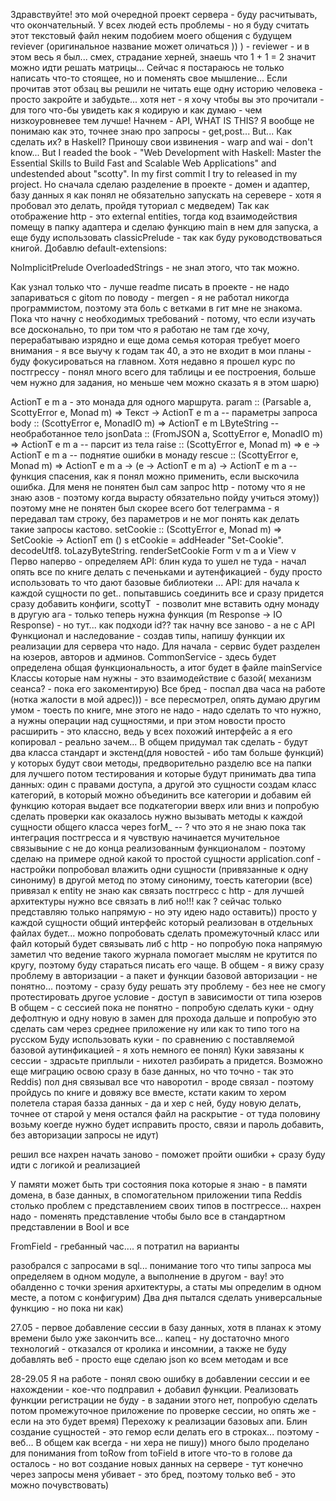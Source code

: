 
Здравствуйте! это мой очередной проект сервера - буду расчитывать, что окончательный. У всех людей есть проблемы - но я буду считать этот текстовый файл неким подобием моего общения с будущем reviever (оригинальное название может оличаться )) ) - reviewer - и в этом весь я был... смех, страдание херней, знаешь что 1 + 1 = 2 значит можно идти решать матрицы... Сейчас я постараюсь не только написать что-то стоящее, но и поменять свое мышление... Если прочитав этот обзац вы решили не читать еще одну историю человека - просто закройте и забудьте... хотя нет - я хочу чтобы вы это прочитали - для того что-бы увидеть как я кодирую и как думаю - чем низкоуровневее тем лучше! Начнем - API, WHAT IS THIS? Я вообще не понимаю как это, точнее знаю про запросы - get,post... But... Как сделать их? в Haskell? Приношу свои извинения - warp and wai - don't know... But I readed the book - "Web Development with Haskell: Master the Essential Skills to Build Fast and Scalable Web Applications" and undestended about "scotty". In my first commit I try to released in my project. Но сначала сделаю разделение в проекте - домен и адаптер, базу данных я как понял не обязательно запускать на серевере - хотя я пробовал это делать, пройдя туториал с медведем) Так как отображение http - это external entities, тогда код взаимодействия помещу в папку адаптера и сделаю функцию main в нем для запуска, а еще буду использовать classicPrelude - так как буду руководствоваться книгой. Добавлю default-extensions:

NoImplicitPrelude
OverloadedStrings - не знал этого, что так можно.

Как узнал только что - лучше readme писать в проекте - не надо запариваться с gitom по поводу -  mergen - я не работал никогда программистом, поэтому эта боль с ветками в гит мне не знакома. Пока что начну с необходимых требований - потому, что если изучать все досконально, то при том что я работаю не там где хочу, перерабатываю изрядно и еще дома семья которая требует моего внимания - я все выучу к годам так 40, а это не входит в мои планы - буду фокусироваться на главном. Хотя недавно я прошел курс по постгрессу - понял много всего для таблицы и ее построения, больше чем нужно для задания, но меньше чем можно сказать я в этом шарю)

ActionT e m a - это монада для одного маршрута.
param :: (Parsable a, ScottyError e, Monad m) => Текст -> ActionT e m a -- параметры запроса
body :: (ScottyError e, MonadIO m) => ActionT e m LByteString -- необработанное тело
jsonData :: (FromJSON a, ScottyError e, MonadIO m) => ActionT e m a -- парсит из тела
raise :: (ScottyError e, Monad m) => e -> ActionT e m a -- поднятие ошибки в монаду
rescue :: (ScottyError e, Monad m) => ActionT e m a -> (e -> ActionT e m a) -> ActionT e m a -- функция спасения, как я понял можно применить, если выскочила ошибка.
Для меня не понятен был сам запрос http - потому что я не знаю азов - поэтому когда вырасту обязательно пойду учиться этому)) поэтому мне не понятен был скорее всего бот телеграмма - я передавал там строку, без параметров и не мог понять как делать такие запросы кастово. 
setCookie :: (ScottyError e, Monad m) => SetCookie -> ActionT em () s
etCookie = addHeader "Set-Cookie". decodeUtf8. toLazyByteString. renderSetCookie
Form v m a и View v 
Перво наперво - определяем API:
блин куда то ушел не туда - начал опять все по книге делать с печеньками и аутенфикацией - буду просто использовать то что дают базовые библиотеки ... API:
для начала к каждой сущности по get..
попытавшись соединить все и сразу придется сразу добавить конфиги, scottyT  - позволит мне вставить одну монаду в другую
ага - только теперь нужна функция (m Response -> IO Response) - но тут... как подходи id??
так начну все заново - а не с API
Функционал и наследование - создав типы, напишу функции их реализации для сервера что надо. Для начала - сервис будет разделен на юзеров, авторов и админов.
CommonService - здесь будет определена общая функциональность, а итог будет в файле  mainService
Классы которые нам нужны - это взаимодействие с базой( механизм сеанса? - пока его закоментирую)
Все бред - поспал два часа на работе (нотка жалости в мой адрес))) - все пересмотрел, опять думаю другим умом - тоесть по книге, мне этого не надо - надо сделать то что нужно, а нужны операции над сущностями, и при этом новости просто расширить - это классно, ведь у всех похожий интерфейс а я его копировал - реально зачем...
 В общем придумал так сделать - будут два класса стандарт и экстенд(для новостей - ибо там больше функций) у которых будут свои методы, предворительно разделю все на папки для лучшего потом тестирования и которые будут принимать два типа данных:
 один с правами доступа, а другой это сущности
 создам класс категорий, в который можно объединить все категории и добавим ей функцию которая выдает все подкатегории вверх или вниз и попробую сделать проверки
 как оказалось нужно вызывать методы к каждой сущности общего класса через forM_ -- ? что это я не знаю пока
 так интеграция постгресса и я чувствую начинается мучительное связывыние с не до конца реализованным функционалом - поэтому сделаю на примере одной какой то простой сущности
 application.conf - настройки
 попробовал влажить одни сущности (привязанные к одну синониму) в другой метод по этому синониму, тоесть категории (все) привязал к entity
 не знаю как связать постгресс с http - для лучшей архитектуры нужно все связать в либ но!!! как ? сейчас только представляю только напрямую - но эту идею надо оставить)) просто у каждой сущности общий интерфейс который реализован в отдельных файлах будет... можно попробовать сделать промежуточный класс или файл который будет связывать либ с http - но попробую пока напрямую
 заметил что ведение такого журнала помогает мыслям не крутится по кругу, поэтому буду стараться писать его чаще.
 В общем - я вижу сразу проблему в авторизации - а пакет и функции базовой авторизации - не понятно...
 поэтому - сразу буду решать эту проблему - без нее не смогу протестировать другое условие - доступ в зависимости от типа юзеров
 В общем - с сессией пока не понятно - попробую сделать куки - одну дефолтную и одну новую в замен для прохода дальше и попробую это сделать сам через среднее приложение ну или как то типо того на русском
 Буду использовать куки - по сравнению с поставляемой базовой аутинфикацией - я хоть немного ее понял) 
 Куки завязаны к сессии - здрасьте приплыли - нихотел разбирать а придется. Возможно еще миграцию освою сразу в базе данных, но что точно  - так это Reddis) пол дня связывал все что наворотил - вроде связал - поэтому пройдусь по книге и довяжу все вместе, кстати каким то хером полетела старая базза данных - да и хер с ней, буду новую делать, точнее от старой у меня остался файл на раскрытие - от туда половину возьму коегде нужно будет исправить просто, связи и пароль добавить, без авторизации запросы не идут)


 решил все нахрен начать заново - поможет пройти ошибки + сразу буду идти с логикой и реализацией

 У памяти может быть три состояния пока которые я знаю - в памяти домена, в базе данных, в спомогательном приложении типа Reddis
 столько проблем с представлением своих типов в постгрессе... нахрен надо - поменять представление чтобы было все в стандартном представлении в Bool и все

 FromField - гребанный час.... я потратил на варианты

 разобрался с запросами в sql...  понимание того что типы запроса мы определяем в одном модуле, а выполнение в другом - вау! это обалденно с точки зрения архитектуры, а статы мы определим в одном месте, а потом с конфигурим)
 Два дня пытался сделать универсальные функцию - но пока ни как)

 27.05 - первое добавление сессии в базу данных, хотя в планах к этому времени было уже закончить все... капец - ну достаточно много технологий - отказался от кролика и инсомнии, а также не буду добавлять веб - просто еще сделаю json ко всем методам и все

 28-29.05 Я на работе - понял свою ошибку в добавлении сессии и ее нахождении - кое-что подправил + добавил функции. Реализовать функции регистрации не буду - в задании этого нет, попробую сделать потом промежуточное приложение по проверке сессии, но опять же - если на это будет время)
Перехожу к реализации базовых апи.
Блин создание сущностей - это гемор если делать его в строках... поэтому - веб...
В общем как всегда - ни хера не пишу)) много было проделано для понимания from toRow from toField в итоге что-то в голове да осталось - но вот создание новых данных на сервере - тут конечно через запросы меня убивает - это бред, поэтому только веб - это можно почувствовать)